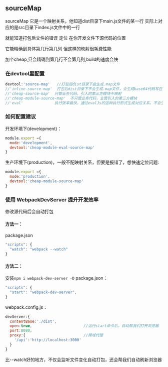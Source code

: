 ## sourceMap
sourceMap 它是一个映射关系，他知道dist目录下main.js文件的某一行
实际上对应的是src目录下index.js文件中的一行

就能知道打包后文件的错误 定位 在你开发文件下源代码的位置

它能精确到具体第几行第几列 但这样的映射很耗费性能

加个cheap,只会精确到第几行不会第几列,build的速度会快

### 在devtool里配置

```js
devtool:'source-map'   //打包后dist目录下会生成.map文件
//'inline-source-map'  打包后dist目录下不会生成.map文件，会生成base64代码写在打包后的js内
//'cheap-source-map'  只管业务代码，引入的第三方模块不映射
//'cheap-module-source-map'  不只管业务代码，业管引入的第三方模块
//'eval'              执行效率最快，通过evalJs的这种执行形式生成对应关系，不会生成.map文件 也不会生成base64代码 和其他的，比较复杂的情况下，提示可能不全面
```

### 如何配置建议
开发环境下(development)：
```js
module.export ={
  mode:'development',
  devtool:'cheap-module-eval-source-map'
}
```

生产环境下(production)，一般不配映射关系，但要是报错了，想快速定位问题:
```js
module.export ={
  mode:'production',
  devtool:'cheap-module-source-map'
}
```


### 使用 WebpackDevServer 提升开发效率
修改源代码后会自动打包
#### 方法一：
package.json
```js
"scripts": {
  "watch": "webpack --watch"
}
```
#### 方法二：
安装`npm i webpack-dev-server -D`
package.json：
```js
"scripts": {
  "start": "webpack-dev-server",
}
```
webpack.config.js：
```js
devServer:{
  contentBase:'./dist',
  open:true,                       //运行start命令后，自动帮我们打开浏览器
  port:8080,
  proxy:{                          //跨域代理
    '/api':'http://localhost:3000'
  }
}
```
比--watch好的地方，不仅会监听文件变化自动打包，还会帮我们自动刷新浏览器